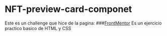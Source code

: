 # NFT-preview-card-componet
Este es un challenge que hice de la pagina:
###[FrontMentor](https://www.frontendmentor.io/home)
Es un ejercicio practico basico de HTML y CSS
